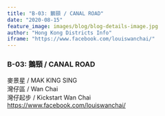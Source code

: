 ```yaml
---
title: "B-03: 鵝頸 / CANAL ROAD"
date: "2020-08-15"
feature_image: images/blog/blog-details-image.jpg
author: "Hong Kong Districts Info"
iframe: "https://www.facebook.com/louiswanchai/"
---
```


### B-03: 鵝頸 / CANAL ROAD  
麥景星 / MAK KING SING  
灣仔區 / Wan Chai  
灣仔起步 / Kickstart Wan Chai  
https://www.facebook.com/louiswanchai/
